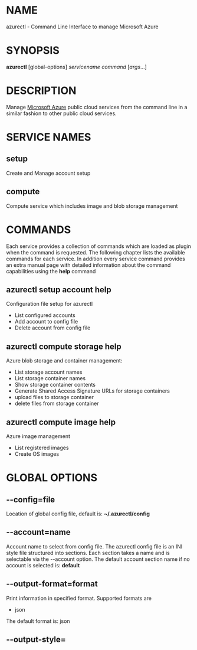 # NAME

azurectl - Command Line Interface to manage Microsoft Azure

# SYNOPSIS

__azurectl__ [global-options] *servicename* *command* [*args*...]

# DESCRIPTION

  Manage [Microsoft Azure](https://manage.windowsazure.com) public cloud services from the command line in a similar fashion to other public cloud services. 

# SERVICE NAMES

## __setup__

Create and Manage account setup

## __compute__

Compute service which includes image and blob storage management

# COMMANDS

Each service provides a collection of commands which are loaded as plugin when the command is requested. The following chapter lists the available commands for each service. In addition every service command provides an extra manual page with detailed information about the command capabilities using the __help__ command

## __azurectl__ __setup__ __account__ help

Configuration file setup for azurectl

  * List configured accounts
  * Add account to config file
  * Delete account from config file

## __azurectl__ __compute__ __storage__ help

Azure blob storage and container management:

  * List storage account names
  * List storage container names
  * Show storage container contents
  * Generate Shared Access Signature URLs for storage containers
  * upload files to storage container
  * delete files from storage container

## __azurectl__ __compute__ __image__ help

Azure image management

  * List registered images
  * Create OS images

# GLOBAL OPTIONS

## __--config=file__

Location of global config file, default is: __~/.azurectl/config__

## __--account=name__

Account name to select from config file. The azurectl config file is an INI style file structured into sections. Each section takes a name and is selectable via the --account option. The default account section name if no account is selected is: __default__

## __--output-format=format__

Print information in specified format. Supported formats are

* json

The default format is: json

## __--output-style=<style>__

Print information in specified style. Supported styles are

* color
* standard

The default style is: standard
